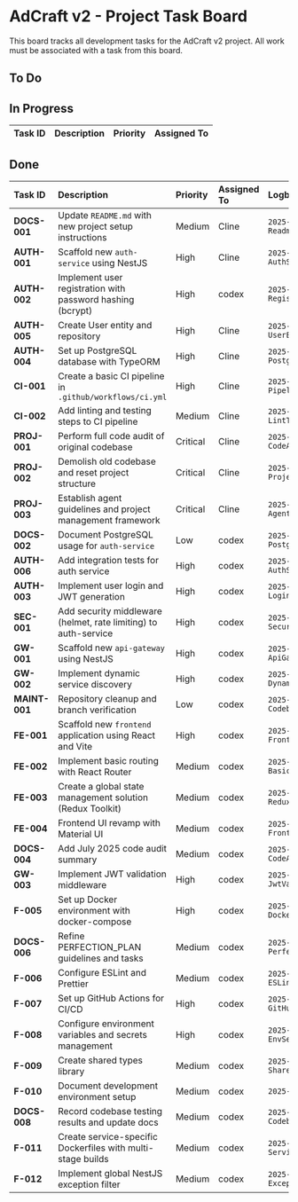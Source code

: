 # AdCraft v2 - Project Task Board

This board tracks all development tasks for the AdCraft v2 project. All work must be associated with a task from this board.

## To Do



## In Progress

| Task ID | Description | Priority | Assigned To |
| :------ | :---------- | :------- | :---------- |

## Done

| Task ID       | Description                                                     | Priority | Assigned To | Logbook Entry                                     |
| :------------ | :-------------------------------------------------------------- | :------- | :---------- | :------------------------------------------------ |
| **DOCS-001**  | Update `README.md` with new project setup instructions          | Medium   | Cline       | `2025-07-03-DOCS-001-ReadmeUpdate.md`             |
| **AUTH-001**  | Scaffold new `auth-service` using NestJS                        | High     | Cline       | `2025-07-05-AUTH-001-AuthServiceScaffold.md`      |
| **AUTH-002**  | Implement user registration with password hashing (bcrypt)      | High     | codex       | `2025-07-04-AUTH-002-User-Registration.md`        |
| **AUTH-005**  | Create User entity and repository                               | High     | Cline       | `2025-07-03-AUTH-005-UserEntity.md`               |
| **AUTH-004**  | Set up PostgreSQL database with TypeORM                         | High     | Cline       | `2025-07-05-AUTH-004-PostgresSetupFixed.md`       |
| **CI-001**    | Create a basic CI pipeline in `.github/workflows/ci.yml`        | High     | Cline       | `2025-07-03-CI-001-PipelineSetup.md`              |
| **CI-002**    | Add linting and testing steps to CI pipeline                    | Medium   | Cline       | `2025-07-03-CI-002-LintTestSteps.md`              |
| **PROJ-001**  | Perform full code audit of original codebase                    | Critical | Cline       | `2025-07-03-PROJ-001-CodeAudit.md`                |
| **PROJ-002**  | Demolish old codebase and reset project structure               | Critical | Cline       | `2025-07-03-PROJ-002-ProjectReset.md`             |
| **PROJ-003**  | Establish agent guidelines and project management framework     | Critical | Cline       | `2025-07-03-PROJ-003-AgentFramework.md`           |
| **DOCS-002**  | Document PostgreSQL usage for `auth-service`                    | Low      | codex       | `2025-07-05-DOCS-002-PostgresUpdate.md`           |
| **AUTH-006**  | Add integration tests for auth service                          | High     | codex       | `2025-07-05-AUTH-006-AuthServiceE2E.md`           |
| **AUTH-003**  | Implement user login and JWT generation                         | High     | codex       | `2025-07-06-AUTH-003-LoginFlow.md`                |
| **SEC-001**   | Add security middleware (helmet, rate limiting) to auth-service | High     | codex       | `2025-07-06-SEC-001-SecurityMiddleware.md`        |
| **GW-001**    | Scaffold new `api-gateway` using NestJS                         | High     | codex       | `2025-07-06-GW-001-ApiGatewayScaffold.md`         |
| **GW-002**    | Implement dynamic service discovery                             | High     | codex       | `2025-07-06-GW-002-DynamicServiceDiscovery.md`    |
| **MAINT-001** | Repository cleanup and branch verification                      | Low      | codex       | `2025-07-06-MAINT-001-CodebaseCleanup.md`         |
| **FE-001**    | Scaffold new `frontend` application using React and Vite        | High     | codex       | `2025-07-09-FE-001-FrontendScaffold.md`           |
| **FE-002**    | Implement basic routing with React Router                       | Medium   | codex       | `2025-07-09-FE-002-BasicRouting.md`               |
| **FE-003**    | Create a global state management solution (Redux Toolkit)       | Medium   | codex       | `2025-07-09-FE-003-ReduxToolkitSetup.md`          |
| **FE-004**    | Frontend UI revamp with Material UI                             | Medium   | codex       | `2025-07-07-FE-004-FrontendUIRevamp.md`           |
| **DOCS-004**  | Add July 2025 code audit summary                                | Medium   | codex       | `2025-07-08-DOCS-004-CodeAuditSummary.md`         |
| **GW-003**    | Implement JWT validation middleware                             | High     | codex       | `2025-07-08-GW-003-JwtValidationMiddleware.md`    |
| **F-005**     | Set up Docker environment with docker-compose                   | High     | codex       | `2025-07-10-F-005-DockerEnvironment.md`           |
| **DOCS-006**  | Refine PERFECTION_PLAN guidelines and tasks                     | Medium   | codex       | `2025-07-11-DOCS-006-PerfectionPlanPolish.md`     |
| **F-006**     | Configure ESLint and Prettier                                   | Medium   | codex       | `2025-07-12-F-006-ESLintPrettierHook.md`          |
| **F-007**     | Set up GitHub Actions for CI/CD                                 | High     | codex       | `2025-07-13-F-007-GitHubActionsCI.md`             |
| **F-008**     | Configure environment variables and secrets management          | High     | codex       | `2025-07-14-F-008-EnvSecretsManagement.md`        |
| **F-009**     | Create shared types library                                     | Medium   | codex       | `2025-07-14-F-009-SharedTypesLib.md`              |
| **F-010**     | Document development environment setup                          | Medium   | codex       | `2025-07-14-F-010-DevEnvDocs.md`                  |
| **DOCS-008**  | Record codebase testing results and update docs                 | Medium   | codex       | `2025-07-15-DOCS-008-CodebaseTesting.md`          |
| **F-011**     | Create service-specific Dockerfiles with multi-stage builds     | Medium   | codex       | `2025-07-10-F-011-ServiceDockerfilesCompleted.md` |
| **F-012**     | Implement global NestJS exception filter                        | Medium   | codex       | `2025-07-10-F-012-ExceptionFilterCompleted.md`    |

